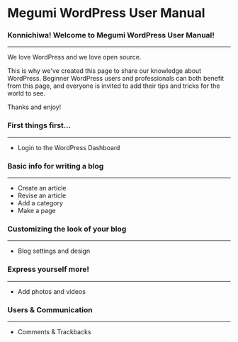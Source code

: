 # Megumi WordPress User Manual 

### Konnichiwa! Welcome to Megumi WordPress User Manual! 
-------------------------------------------------------

We love WordPress and we love open source. 

This is why we've created this page to share our knowledge about WordPress. Beginner WordPress users and professionals can both benefit from this page, and everyone is invited to add their tips and tricks for the world to see. 

Thanks and enjoy!

### First things first...
-------------------------
* Login to the WordPress Dashboard

### Basic info for writing a blog
---------------------------------
* Create an article 
* Revise an article 
* Add a category 
* Make a page 

### Customizing the look of your blog
-------------------------------------
* Blog settings and design 

### Express yourself more!
--------------------------
* Add photos and videos

### Users & Communication
-------------------------
* Comments & Trackbacks 
